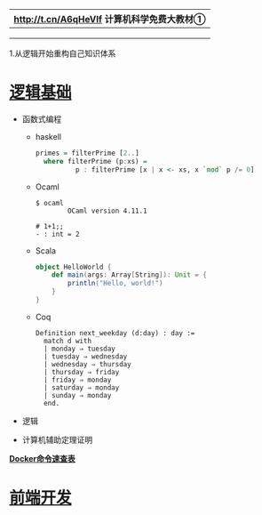 | http://t.cn/A6qHeVlf 计算机科学免费大教材① |
| ------------------------------------------ |
|                                            |
|                                            |
|                                            |

1.从逻辑开始重构自己知识体系

# [逻辑基础](./lf/toc.html)

- 函数式编程

  - haskell

    ```haskell
    primes = filterPrime [2..]
      where filterPrime (p:xs) =
              p : filterPrime [x | x <- xs, x `mod` p /= 0]
    ```

  - Ocaml

    ```bsah
    $ ocaml
            OCaml version 4.11.1
    
    # 1+1;;
    - : int = 2
    ```

  - Scala

    ```scala
    object HelloWorld {
        def main(args: Array[String]): Unit = {
            println("Hello, world!")
        }
    }
    ```

  - Coq

    ```coq
    Definition next_weekday (d:day) : day :=
      match d with
      | monday ⇒ tuesday
      | tuesday ⇒ wednesday
      | wednesday ⇒ thursday
      | thursday ⇒ friday
      | friday ⇒ monday
      | saturday ⇒ monday
      | sunday ⇒ monday
      end.
    ```

- 逻辑

  

- 计算机辅助定理证明


**[Docker命令速查表](./cheatSheet/Docker_Cheat_Sheet.pdf)**

# [前端开发]()